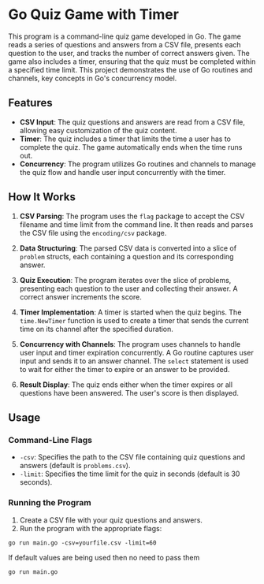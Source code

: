 # Go Quiz Game with Timer

This program is a command-line quiz game developed in Go. The game reads a series of questions and answers from a CSV file, presents each question to the user, and tracks the number of correct answers given. The game also includes a timer, ensuring that the quiz must be completed within a specified time limit. This project demonstrates the use of Go routines and channels, key concepts in Go's concurrency model.

## Features

- **CSV Input**: The quiz questions and answers are read from a CSV file, allowing easy customization of the quiz content.
- **Timer**: The quiz includes a timer that limits the time a user has to complete the quiz. The game automatically ends when the time runs out.
- **Concurrency**: The program utilizes Go routines and channels to manage the quiz flow and handle user input concurrently with the timer.

## How It Works

1. **CSV Parsing**: The program uses the `flag` package to accept the CSV filename and time limit from the command line. It then reads and parses the CSV file using the `encoding/csv` package.

2. **Data Structuring**: The parsed CSV data is converted into a slice of `problem` structs, each containing a question and its corresponding answer.

3. **Quiz Execution**: The program iterates over the slice of problems, presenting each question to the user and collecting their answer. A correct answer increments the score.

4. **Timer Implementation**: A timer is started when the quiz begins. The `time.NewTimer` function is used to create a timer that sends the current time on its channel after the specified duration.

5. **Concurrency with Channels**: The program uses channels to handle user input and timer expiration concurrently. A Go routine captures user input and sends it to an answer channel. The `select` statement is used to wait for either the timer to expire or an answer to be provided.

6. **Result Display**: The quiz ends either when the timer expires or all questions have been answered. The user's score is then displayed.

## Usage


### Command-Line Flags

- `-csv`: Specifies the path to the CSV file containing quiz questions and answers (default is `problems.csv`).
- `-limit`: Specifies the time limit for the quiz in seconds (default is 30 seconds).

### Running the Program

1. Create a CSV file with your quiz questions and answers.
2. Run the program with the appropriate flags:

```go run main.go -csv=yourfile.csv -limit=60```

If default values are being used then no need to pass them 

```go run main.go```






